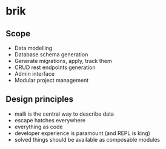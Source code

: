 # brik

## Scope

* Data modelling
* Database schema generation
* Generate migrations, apply, track them
* CRUD rest endpoints generation
* Admin interface
* Modular project management

## Design principles

* malli is the central way to describe data
* escape hatches everywhere
* everything as code
* developer experience is paramount (and REPL is king)
* solved things should be available as composable modules
